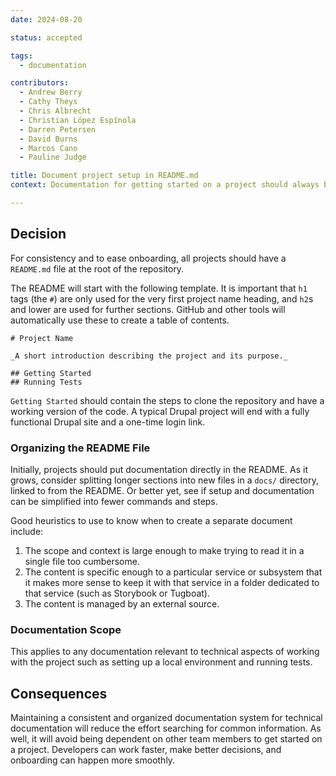```yaml
---
date: 2024-08-20

status: accepted

tags:
  - documentation

contributors:
  - Andrew Berry
  - Cathy Theys
  - Chris Albrecht
  - Christian López Espínola
  - Darren Petersen
  - David Burns
  - Marcos Cano
  - Pauline Judge  

title: Document project setup in README.md
context: Documentation for getting started on a project should always be found in the same place and use the same formatting.

---
```

## Decision

For consistency and to ease onboarding, all projects should have a `README.md` file at the root of the repository.

The README will start with the following template. It is important that `h1` tags (the `#`) are only used for the very first project name heading, and `h2`s and lower are used for further sections. GitHub and other tools will automatically use these to create a table of contents.

```
# Project Name

_A short introduction describing the project and its purpose._

## Getting Started
## Running Tests
```

`Getting Started` should contain the steps to clone the repository and have a working version of the code. A typical Drupal project will end with a fully functional Drupal site and a one-time login link.

### Organizing the README File

Initially, projects should put documentation directly in the README. As it grows, consider splitting longer sections into new files in a `docs/` directory, linked to from the README. Or better yet, see if setup and documentation can be simplified into fewer commands and steps.

Good heuristics to use to know when to create a separate document include:

1. The scope and context is large enough to make trying to read it in a single file too cumbersome.
2. The content is specific enough to a particular service or subsystem that it makes more sense to keep it with that service in a folder dedicated to that service (such as Storybook or Tugboat).
3. The content is managed by an external source.

### Documentation Scope

This applies to any documentation relevant to technical aspects of working with the project such as setting up a local environment and running tests.

## Consequences

Maintaining a consistent and organized documentation system for technical documentation will reduce the effort searching for common information. As well, it will avoid being dependent on other team members to get started on a project. Developers can work faster, make better decisions, and onboarding can happen more smoothly.
